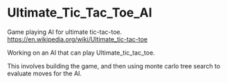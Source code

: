 # Ultimate_Tic_Tac_Toe_AI
Game playing AI for ultimate tic-tac-toe. https://en.wikipedia.org/wiki/Ultimate_tic-tac-toe

Working on an AI that can play Ultimate_tic_tac_toe.

This involves building the game, and then using monte carlo tree search to evaluate moves for the AI. 


